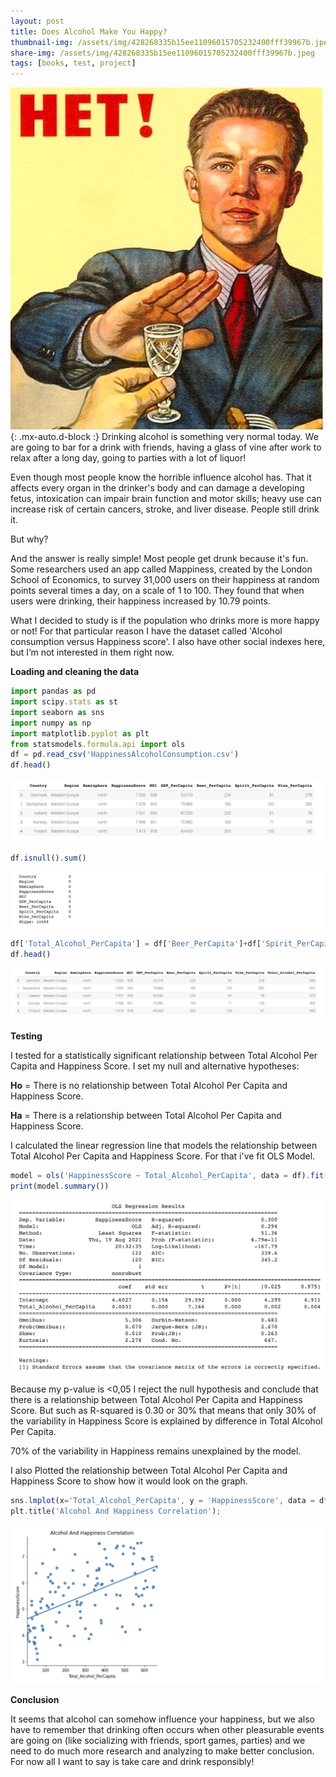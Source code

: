 ```yaml
---
layout: post
title: Does Alcohol Make You Happy?
thumbnail-img: /assets/img/428268335b15ee11096015705232400fff39967b.jpeg
share-img: /assets/img/428268335b15ee11096015705232400fff39967b.jpeg
tags: [books, test, project]
---
```

![pic1](https://raw.githubusercontent.com/Katerynapass/kateryna_pass.github.io/master/assets/img/Say-no-to-alcohol.jpeg){: .mx-auto.d-block :}
   Drinking alcohol is something very normal today. We are going to bar for a drink with friends, having a glass of vine after work to relax after a long day, going to parties with a lot of liquor!
   
   Even though most people know the horrible influence alcohol has. That it affects every organ in the drinker's body and can damage a developing fetus, intoxication can impair brain function and motor skills; heavy use can increase risk of certain cancers, stroke, and liver disease. People still drink it.
   
   But why?
   
   And the answer is really simple! Most people get drunk because it's fun. Some researchers used an app called Mappiness, created by the London School of Economics, to survey 31,000 users on their happiness at random points several times a day, on a scale of 1 to 100. They found that when users were drinking, their happiness increased by 10.79 points.
   
   What I decided to study is if the population who drinks more is more happy or not!
   For that particular reason I have the dataset called 'Alcohol consumption versus Happiness score'. I also have other social indexes here, but I’m not interested in them right now.
  
  **Loading and cleaning the data**
   ```javascript
import pandas as pd
import scipy.stats as st
import seaborn as sns
import numpy as np
import matplotlib.pyplot as plt
from statsmodels.formula.api import ols
df = pd.read_csv('HappinessAlcoholConsumption.csv')
df.head()
``` 
  ![pic1](https://raw.githubusercontent.com/Katerynapass/kateryna_pass.github.io/master/assets/img/pic1_.png)
   ```javascript
df.isnull().sum()
``` 
 ![pic2](https://raw.githubusercontent.com/Katerynapass/kateryna_pass.github.io/master/assets/img/pic__.png)
  
  ```javascript
df['Total_Alcohol_PerCapita'] = df['Beer_PerCapita']+df['Spirit_PerCapita']+df['Wine_PerCapita']
df.head()
``` 
![pic2](https://raw.githubusercontent.com/Katerynapass/kateryna_pass.github.io/master/assets/img/pic2_.png)

  **Testing**
  
  I tested for a statistically significant relationship between Total Alcohol Per Capita and Happiness Score. I set my null and alternative hypotheses:
  
  
 **Ho** = There is no relationship between Total Alcohol Per Capita and Happiness Score.
 
 **Ha** = There is a relationship between Total Alcohol Per Capita and Happiness Score.
 
I calculated the linear regression line that models the relationship between Total Alcohol Per Capita and Happiness Score. For that i've fit OLS Model.

```javascript
model = ols('HappinessScore ~ Total_Alcohol_PerCapita', data = df).fit()
print(model.summary())
```
 ![pic3](https://raw.githubusercontent.com/Katerynapass/kateryna_pass.github.io/master/assets/img/pic3.png)
 
 Because my p-value is <0,05 I reject the null hypothesis and conclude that there is a relationship between Total Alcohol Per Capita and Happiness Score.
 But such as R-squared is 0.30 or 30% that means that only 30% of the variability in Happiness Score is explained by difference in Total Alcohol Per Capita.
 
 70% of the variability in Happiness remains unexplained by the model. 
 
 I also Plotted the relationship between Total Alcohol Per Capita and Happiness Score to show how it would look on the graph.
 ```javascript
sns.lmplot(x='Total_Alcohol_PerCapita', y = 'HappinessScore', data = df, ci=None);
plt.title('Alcohol And Happiness Correlation');
```
![pic3](https://raw.githubusercontent.com/Katerynapass/kateryna_pass.github.io/master/assets/img/pic3_.png)
 
 **Conclusion**
 
 It seems that alcohol can somehow influence your happiness, but we also have to remember that drinking often occurs when other pleasurable events are going on (like socializing with friends, sport games, parties) and we need to do much more research and analyzing to make better conclusion. 
For now all I want to say is take care and drink responsibly!
 

